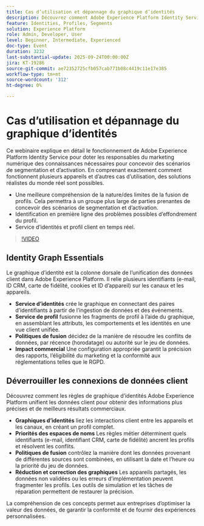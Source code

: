 ```yaml
---
title: Cas d’utilisation et dépannage du graphique d’identités
description: Découvrez comment Adobe Experience Platform Identity Service optimise la segmentation, l’activation et les informations de fusion de profil pour résoudre des défis marketing réels.
feature: Identities, Profiles, Segments
solution: Experience Platform
role: Admin, Developer, User
level: Beginner, Intermediate, Experienced
doc-type: Event
duration: 3232
last-substantial-update: 2025-09-24T00:00:00Z
jira: KT-19286
source-git-commit: ae72352725cfb057cab771b08c4419c11e17e385
workflow-type: tm+mt
source-wordcount: '312'
ht-degree: 0%

---
```



# Cas d’utilisation et dépannage du graphique d’identités

Ce webinaire explique en détail le fonctionnement de Adobe Experience Platform Identity Service pour doter les responsables du marketing numérique des connaissances nécessaires pour concevoir des scénarios de segmentation et d’activation. En comprenant exactement comment fonctionnent plusieurs appareils et d’autres cas d’utilisation, des solutions réalistes du monde réel sont possibles.

* Une meilleure compréhension de la nature/des limites de la fusion de profils. Cela permettra à un groupe plus large de parties prenantes de concevoir des scénarios de segmentation et d’activation.
* Identification en première ligne des problèmes possibles d’effondrement du profil.
* Service d’identités et profil client en temps réel.

>[!VIDEO](https://video.tv.adobe.com/v/3475214/?learn=on&enablevpops)

## Identity Graph Essentials

Le graphique d’identité est la colonne dorsale de l’unification des données client dans Adobe Experience Platform. Il relie plusieurs identifiants (e-mail, ID CRM, carte de fidélité, cookies et ID d’appareil) sur les canaux et les appareils.

* **Service d’identités** crée le graphique en connectant des paires d’identifiants à partir de l’ingestion de données et des événements.
* **Service de profil** fusionne les fragments de profil à l’aide du graphique, en assemblant les attributs, les comportements et les identités en une vue client unifiée.
* **Politiques de fusion** décidez de la manière de résoudre les conflits de données, par récence (horodatage) ou autorité sur le jeu de données.
* **Impact commercial** Une configuration appropriée garantit la précision des rapports, l’éligibilité du marketing et la conformité aux réglementations telles que le RGPD.

## Déverrouiller les connexions de données client

Découvrez comment les règles de graphique d’identités Adobe Experience Platform unifient les données client pour obtenir des informations plus précises et de meilleurs résultats commerciaux.

* **Graphiques d’identités** liez les interactions client entre les appareils et les canaux, en créant un profil complet.
* **Priorités des espaces de noms** Les règles métier déterminent quels identifiants (e-mail, identifiant CRM, carte de fidélité) ancrent les profils et résolvent les conflits.
* **Politiques de fusion** contrôlez la manière dont les données provenant de différentes sources sont combinées, en utilisant la date et l’heure ou la priorité du jeu de données.
* **Réduction et correction des graphiques** Les appareils partagés, les données non validées ou les erreurs d’implémentation peuvent fragmenter les profils. Les outils de simulation et les tâches de réparation permettent de restaurer la précision.

La compréhension de ces concepts permet aux entreprises d’optimiser la valeur des données, de garantir la conformité et de fournir des expériences personnalisées.

